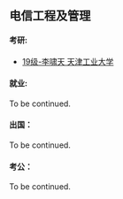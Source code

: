 ## 电信工程及管理

#### 考研:

- [19级-李啸天 天津工业大学](grad-application/通信与信息工程学院/电信工程及管理/[CN]-19-Lixiaotian.md)

#### 就业:

To be continued.

#### 出国：

To be continued.

#### 考公：

To be continued.
